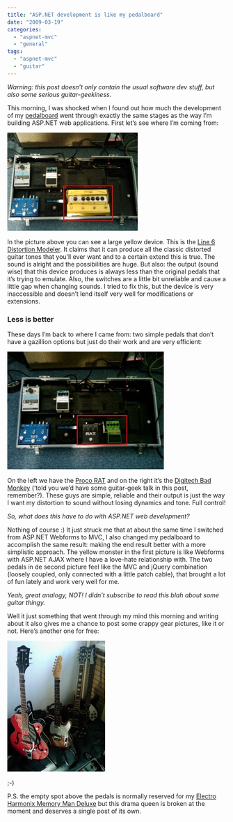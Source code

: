 ```yaml
---
title: "ASP.NET development is like my pedalboard"
date: "2009-03-19"
categories: 
  - "aspnet-mvc"
  - "general"
tags: 
  - "aspnet-mvc"
  - "guitar"
---
```


_Warning: this post doesn’t only contain the usual software dev stuff, but also some serious guitar-geekiness._

This morning, I was shocked when I found out how much the development of my [pedalboard](http://en.wikipedia.org/wiki/Guitar_pedalboard) went through exactly the same stages as the way I’m building ASP.NET web applications. First let’s see where I’m coming from:

![pedalboard-before](./images/pedalboardbefore.jpg "pedalboard-before")

In the picture above you can see a large yellow device. This is the [Line 6 Distortion Modeler](http://bx.line6.com/dm4/). It claims that it can produce all the classic distorted guitar tones that you’ll ever want and to a certain extend this is true. The sound is alright and the possibilities are huge. But also: the output (sound wise) that this device produces is always less than the original pedals that it’s trying to emulate. Also, the switches are a little bit unreliable and cause a little gap when changing sounds. I tried to fix this, but the device is very inaccessible and doesn’t lend itself very well for modifications or extensions.

### Less is better

These days I’m back to where I came from: two simple pedals that don’t have a gazillion options but just do their work and are very efficient:

![pedalboard-after](./images/pedalboardafter.jpg "pedalboard-after")

On the left we have the [Proco RAT](http://www.procosound.com/?page=viewprod&cat=150&id=741) and on the right it’s the [Digitech Bad Monkey](http://www.digitech.com/products/Pedals/BadMonkey.php) (‘told you we’d have some guitar-geek talk in this post, remember?). These guys are simple, reliable and their output is just the way I want my distortion to sound without losing dynamics and tone. Full control!

_So, what does this have to do with ASP.NET web development?_

Nothing of course :) It just struck me that at about the same time I switched from ASP.NET Webforms to MVC, I also changed my pedalboard to accomplish the same result: making the end result better with a more simplistic approach. The yellow monster in the first picture is like Webforms with ASP.NET AJAX where I have a love-hate relationship with. The two pedals in de second picture feel like the MVC and jQuery combination (loosely coupled, only connected with a little patch cable), that brought a lot of fun lately and work very well for me.

_Yeah, great analogy, NOT! I didn’t subscribe to read this blah about some guitar thingy._

Well it just something that went through my mind this morning and writing about it also gives me a chance to post some crappy gear pictures, like it or not. Here’s another one for free:

![family](./images/family.jpg "family")

;-)

P.S. the empty spot above the pedals is normally reserved for my [Electro Harmonix Memory Man Deluxe](http://www.ehx.com/products/deluxe-memory-man) but this drama queen is broken at the moment and deserves a single post of its own.
